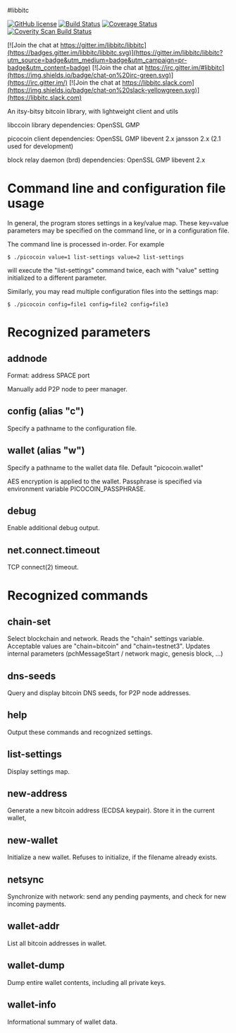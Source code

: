 #libbitc

[![GitHub license](https://img.shields.io/badge/license-MIT-blue.svg)](https://raw.githubusercontent.com/libbitc/libbitc/master/COPYING) [![Build Status](https://travis-ci.org/libbitc/libbitc.svg?branch=master)](https://travis-ci.org/libbitc/libbitc) [![Coverage Status](https://coveralls.io/repos/github/libbitc/libbitc/badge.svg?branch=master)](https://coveralls.io/github/libbitc/libbitc?branch=master) [![Coverity Scan Build Status](https://scan.coverity.com/projects/8959/badge.svg)](https://scan.coverity.com/projects/libbitc-libbitc)

[![Join the chat at https://gitter.im/libbitc/libbitc](https://badges.gitter.im/libbitc/libbitc.svg)](https://gitter.im/libbitc/libbitc?utm_source=badge&utm_medium=badge&utm_campaign=pr-badge&utm_content=badge) [![Join the chat at https://irc.gitter.im/#libbitc](https://img.shields.io/badge/chat-on%20irc-green.svg)](https://irc.gitter.im/) [![Join the chat at https://libbitc.slack.com](https://img.shields.io/badge/chat-on%20slack-yellowgreen.svg)](https://libbitc.slack.com)

An itsy-bitsy bitcoin library, with lightweight client and utils

libccoin library dependencies:
	OpenSSL
	GMP

picocoin client dependencies:
	OpenSSL
	GMP
	libevent 2.x
	jansson 2.x (2.1 used for development)

block relay daemon (brd) dependencies:
	OpenSSL
	GMP
	libevent 2.x



Command line and configuration file usage
=========================================

In general, the program stores settings in a key/value map.  These key=value
parameters may be specified on the command line, or in a configuration file.

The command line is processed in-order.  For example

`$ ./picocoin value=1 list-settings value=2 list-settings`

will execute the "list-settings" command twice, each with "value" setting
initialized to a different parameter.

Similarly, you may read multiple configuration files into the settings map:

`$ ./picocoin config=file1 config=file2 config=file3`


Recognized parameters
=====================

addnode
------------------
Format: address SPACE port

Manually add P2P node to peer manager.


config (alias "c")
------------------
Specify a pathname to the configuration file.


wallet (alias "w")
------------------
Specify a pathname to the wallet data file.  Default "picocoin.wallet"

AES encryption is applied to the wallet.  Passphrase is specified via
environment variable PICOCOIN_PASSPHRASE.


debug
------------------
Enable additional debug output.

net.connect.timeout
------------------
TCP connect(2) timeout.


Recognized commands
===================

chain-set
---------
Select blockchain and network.  Reads the "chain" settings variable.
Acceptable values are "chain=bitcoin" and "chain=testnet3".  Updates
internal parameters (pchMessageStart / network magic, genesis block, ...)

dns-seeds
---------
Query and display bitcoin DNS seeds, for P2P node addresses.

help
----
Output these commands and recognized settings.

list-settings
-------------
Display settings map.

new-address
-----------
Generate a new bitcoin address (ECDSA keypair).  Store it in the current
wallet, 

new-wallet
----------
Initialize a new wallet.  Refuses to initialize, if the filename already
exists.

netsync
-------
Synchronize with network: send any pending payments, and check for
new incoming payments.

wallet-addr
-----------
List all bitcoin addresses in wallet.

wallet-dump
-----------
Dump entire wallet contents, including all private keys.

wallet-info
-----------
Informational summary of wallet data.

